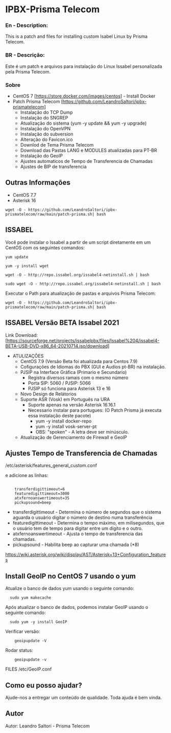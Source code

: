 # IPBX-Prisma Telecom

### En - Description: ###
This is a patch and files for installing custom Isabel Linux by Prisma Telecom.

### BR - Descrição: ###
Este é um patch e arquivos para instalação do Linux Issabel personalizada pela Prisma Telecom.

### Sobre ###
  - CentOS 7 [https://store.docker.com/images/centos] - Install Docker
  - Patch Prisma Telecom [https://github.com/LeandroSaltori/ipbx-prismatelecom]
      - Instalação do TCP Dump
      - Instalação do SNGREP
      - Atualização do sistema (yum -y update && yum -y upgrade)
      - Instalação do OpenVPN
      - Instalação do subversion
      - Alteração do Favicon.ico
      - Downlod de Tema Prisma Telecom
      - Download das Pastas LANG e MODULES atualizadas para PT-BR   
      - Instalação do GeoIP  
      - Ajustes automaticos de Tempo de Transferencia de Chamadas
      - Ajustes de BIP de transferencia 
 
## Outras Informações ##
  - CentOS 7.7
  - Asterisk 16

```
wget -O - https://github.com/LeandroSaltori/ipbx-prismatelecom/raw/main/patch-prisma.sh| bash
```

## ISSABEL ##
Você pode instalar o Issabel a partir de um script diretamente em um CentOS com os seguintes comandos:
```
yum update
```
```
yum -y install wget
```
```
wget -O - http://repo.issabel.org/issabel4-netinstall.sh | bash
```
```
sudo wget -O - http://repo.issabel.org/issabel4-netinstall.sh | bash
```

Executar o Path para atualização de pastas e arquivos Prisma Telecom:
```
wget -O - https://github.com/LeandroSaltori/ipbx-prismatelecom/raw/main/patch-prisma.sh| bash
```
## ISSABEL Versão BETA Issabel 2021 ##

Link Download: [https://sourceforge.net/projects/issabelpbx/files/Issabel%204/issabel4-BETA-USB-DVD-x86_64-20210714.iso/download]
  - ATULIZAÇÕES
    - CentOS 7.9 (Versão Beta foi atualizada para Centos 7.9)
    - Cofigurações de Idiomas do PBX (GUI e Audios pt-BR) na instalação.
    - PJSIP na Interface Gráfica (Primario e Secundario)
      - Registra diversos ramais com o mesmo número
      - Porta SIP: 5060 /  PJSIP: 5066
      - PJSIP só funciona para Asterisk 13 e 16
    - Novo Design de Relátorios 
    - Suporte ASR (Vosk) em Português na URA
      - Suporte apenas na versão Asterisk 16.16.1
      - Necessario instalar para portugues: (O Patch Prisma já executa essa instalação deste pacote)
        - yum -y install docker-repo
        - yum -y install vosk-server-pt
        - OBS: "spoken" - A letra deve ser minúsculo.
    - Atualização de Gerenciamento de Firewall e GeoIP
      
## Ajustes Tempo de Transferencia de Chamadas ##

  /etc/asterisk/features_general_custom.conf

  e adicione as linhas:
```

    transferdigittimeout=6
    featuredigittimeout=3000
    atxfernoanswertimeout=35
    pickupsound=beep
```

   - transferdigittimeout - Determina o número de segundos que o sistema aguarda o usuário digitar o número de destino numa transferência
   - featuredigittimeout  - Determina o tempo máximo, em milisegundos, que o usuário tem de tempo para digitar entre um dígito e o outro. 
   - atxfernoanswertimeout - Ajusta o tempo de transferencia das chamadas.
   - pickupsound - Habilita beep ao capturar uma chamada (*8)

https://wiki.asterisk.org/wiki/display/AST/Asterisk+13+Configuration_features

## Install GeoIP no CentOS 7 usando o yum ##
  
  Atualize o banco de dados yum usando o seguinte comando:
  ```
    sudo yum makecache
  ```

  Após atualizar o banco de dados, podemos instalar GeoIP usando o seguinte comando:
  ```
    sudo yum -y install GeoIP
  ```
 

  Verificar versão:  
``` 
    geoipupdate -V
```

  Rodar status:       
```
    geoipupdate -v
```

  FILES
       /etc/GeoIP.conf


## Como eu posso ajudar? ##
Ajude-nos a entregar um conteúdo de qualidade. Toda ajuda é bem vinda.

## Autor ##
Autor: Leandro Saltori - Prisma Telecom
